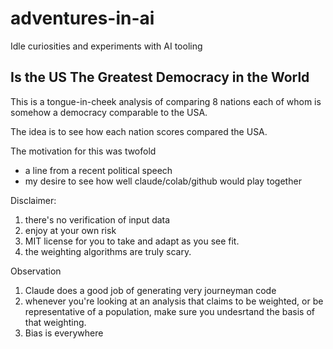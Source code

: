 # adventures-in-ai
Idle curiosities and experiments with AI tooling

## Is the US The Greatest Democracy in the World
This is a tongue-in-cheek analysis of comparing 8 nations each of whom is somehow a democracy comparable to the USA.

The idea is to see how each nation scores compared the USA. 

The motivation for this was twofold
* a line from a recent political speech
* my desire to see how well claude/colab/github would play together 

Disclaimer:
1. there's no verification of input data
2. enjoy at your own risk
3. MIT license for you to take and adapt as you see fit. 
4. the weighting algorithms are truly scary. 

Observation
1. Claude does a good job of generating very journeyman code
2. whenever you're looking at an analysis that claims to be weighted, or be representative of a population, make sure you undesrtand the basis of that weighting.
3. Bias is everywhere
